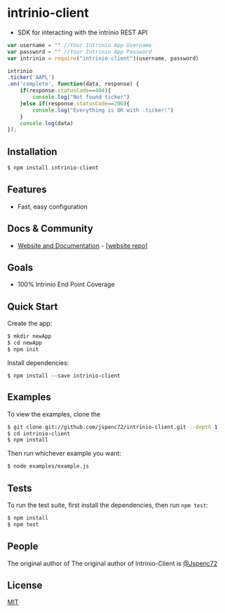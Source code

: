 # intrinio-client
- SDK for interacting with the intrinio REST API

```js
var username = "" //Your Intrinio App Username
var password = "" //Your Intrinio App Password
var intrinio = require("intrinio-client")(username, password)

intrinio
.ticker('AAPL')
.on('complete', function(data, response) {
	if(response.statusCode==404){
		console.log("Not found ticker")
	}else if(response.statusCode==200){
		console.log("Everything is OK with .ticker!")
	}
	console.log(data)
});

```

## Installation

```bash
$ npm install intrinio-client
```

## Features

  * Fast, easy configuration


## Docs & Community

  * [Website and Documentation](https://www.intrinio.com) - [[website repo](https://github.com/jspenc72/intrinio-client)]

## Goals
  * 100% Intrinio End Point Coverage

## Quick Start

  Create the app:

```bash
$ mkdir newApp
$ cd newApp
$ npm init 
```

  Install dependencies:

```
$ npm install --save intrinio-client
```


## Examples

  To view the examples, clone the 

```bash
$ git clone git://github.com/jspenc72/intrinio-client.git --depth 1
$ cd intrinio-client
$ npm install
```

  Then run whichever example you want:

```bash
$ node examples/example.js
```

## Tests

  To run the test suite, first install the dependencies, then run `npm test`:

```bash
$ npm install
$ npm test
```

## People

The original author of The original author of Intrinio-Client is [@Jspenc72](https://github.com/jspenc72)
## License

  [MIT](LICENSE)
